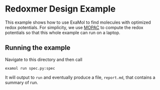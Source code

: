 # Redoxmer Design Example

This example shows how to use ExaMol to find molecules with optimized redox potentials.
For simplicity, we use [MOPAC](http://openmopac.net/) to compute the redox potentials
so that this whole example can run on a laptop.

## Running the example

Navigate to this directory and then call

```
examol run spec.py:spec
```

It will output to `run` and eventually produce a file, `report.md`, that contains a summary of run.

